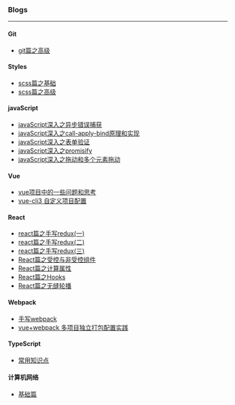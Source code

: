 ### Blogs
----

#### Git

+ [git篇之高级](./articles/git/git篇之高级.md)

#### Styles

+ [scss篇之基础](./articles/styles/scss篇之基础.md)
+ [scss篇之高级](./articles/styles/scss篇之高级.md)

#### javaScript

+ [javaScript深入之异步错误捕获](./articles/javaScript/javaScript深入之异步错误捕获.md)
+ [javaScript深入之call-apply-bind原理和实现](./articles/javaScript/javaScript深入之call-apply-bind.md)
+ [javaScript深入之表单验证](./articles/javaScript/javaScript深入之表单验证.md)
+ [javaScript深入之promisify](./articles/javaScript/javaScript深入之promisify.md)
+ [javaScript深入之拖动和多个元素拖动](https://github.com/FredaFei/drag)

#### Vue

+ [vue项目中的一些问题和思考](./articles/vue/vue项目中的一些问题和思考.md)
+ [vue-cli3 自定义项目配置](./articles/vue/vue-cli3自定义项目配置.md)

#### React

+ [react篇之手写redux(一)](./articles/react/react篇之手写redux(一).md)
+ [react篇之手写redux(二)](./articles/react/react篇之手写redux(二).md)
+ [react篇之手写redux(三)](./articles/react/react篇之手写redux(三).md)
+ [React篇之受控与非受控组件](./articles/react/react篇之受控与非受控组件.md)
+ [React篇之计算属性](./articles/react/react篇之计算属性.md)
+ [React篇之Hooks](./articles/react/react篇之Hooks.md)
+ [React篇之无缝轮播](./articles/react/react篇之轮播.md)

#### Webpack

+ [手写webpack](./articles/webpack/手写webpack.md)
+ [vue+webpack 多项目独立打包配置实践](./articles/webpack/vue+webpack多项目独立打包配置实践.md)

#### TypeScript

+ [常用知识点](./articles/typeScript/常用知识点笔记.md)

#### 计算机网络

+ [基础篇](./articles/computeNetwork/计算机网络之基础篇.md)
